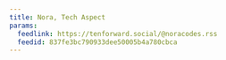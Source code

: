 ```yaml
---
title: Nora, Tech Aspect
params:
  feedlink: https://tenforward.social/@noracodes.rss
  feedid: 837fe3bc790933dee50005b4a780cbca
---
```

